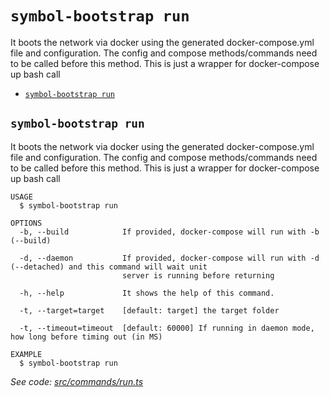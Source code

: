 `symbol-bootstrap run`
======================

It boots the network via docker using the generated docker-compose.yml file and configuration. The config and compose methods/commands need to be called before this method. This is just a wrapper for docker-compose up bash call

* [`symbol-bootstrap run`](#symbol-bootstrap-run)

## `symbol-bootstrap run`

It boots the network via docker using the generated docker-compose.yml file and configuration. The config and compose methods/commands need to be called before this method. This is just a wrapper for docker-compose up bash call

```
USAGE
  $ symbol-bootstrap run

OPTIONS
  -b, --build            If provided, docker-compose will run with -b (--build)

  -d, --daemon           If provided, docker-compose will run with -d (--detached) and this command will wait unit
                         server is running before returning

  -h, --help             It shows the help of this command.

  -t, --target=target    [default: target] the target folder

  -t, --timeout=timeout  [default: 60000] If running in daemon mode, how long before timing out (in MS)

EXAMPLE
  $ symbol-bootstrap run
```

_See code: [src/commands/run.ts](https://github.com/nemtech/symbol-bootstrap/blob/v0.1.0/src/commands/run.ts)_

